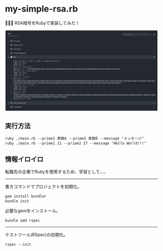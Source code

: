 # my-simple-rsa.rb

🦣🦣🦣 RSA暗号をRubyで実装してみた！  

![成果物](./docs/img/fruit.png)  

## 実行方法

```shell
ruby ./main.rb --prime1 素数A --prime2 素数B --message "メッセージ"
ruby ./main.rb --prime1 11 --prime2 17 --message "Hello World!!!"
```

## 情報イロイロ

転職先の企業でRubyを使用するため、学習として、、、  

---

書きコマンドでプロジェクトを初期化。  

```shell
gem install bundler
bundle init
```

必要なgemをインストール。  

```shell
bundle add rspec
```

---

テストツール(RSpec)の初期化。  

```shell
rspec --init
```
